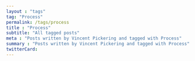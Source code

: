 ```yaml
---
layout : "tags"
tag: "Process"
permalink: /tags/process
title : "Process"
subtitle: "All tagged posts"
meta : "Posts written by Vincent Pickering and tagged with Process"
summary : "Posts written by Vincent Pickering and tagged with Process"
twitterCard:
---
```

